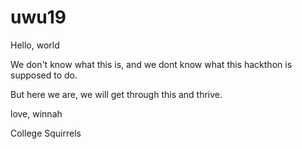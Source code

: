 # uwu19

Hello, world

We don't know what this is, and we dont know what this hackthon is supposed to do. 

But here we are, we will get through this and thrive. 


love, 
winnah


College Squirrels


